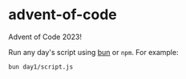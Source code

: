 # advent-of-code
Advent of Code 2023!

Run any day's script using [bun](https://bun.sh) or `npm`. For example:
```
bun day1/script.js
```
